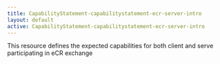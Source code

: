 ```yaml
---
title: CapabilityStatement-capabilitystatement-ecr-server-intro
layout: default
active: CapabilityStatement-capabilitystatement-ecr-server-intro
---
```


This resource defines the expected capabilities for both client and serve participating in eCR exchange